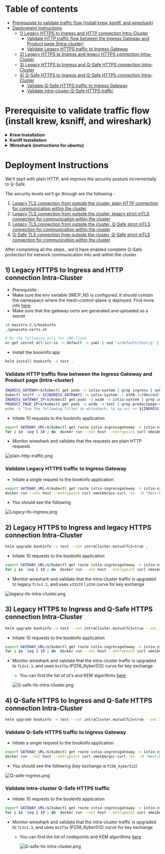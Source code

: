 # Table of contents
- [Prerequisite to validate traffic flow (install krew, ksniff, and wireshark)](#prerequisite-to-validate-traffic-flow-install-krew-ksniff-and-wireshark)
- [Deployment Instructions](#deployment-instructions)
  * [1) Legacy HTTPS to Ingress and HTTP connection Intra-Cluster](#1-legacy-https-to-ingress-and-http-connection-intra-cluster)
    + [Validate HTTP traffic flow between the Ingress Gateway and Product page (Intra-cluster)](#validate-http-traffic-flow-between-the-ingress-gateway-and-product-page-intra-cluster)
    + [Validate Legacy HTTPS traffic to Ingress Gateway](#validate-legacy-https-traffic-to-ingress-gateway)
  * [2) Legacy HTTPS to Ingress and legacy HTTPS connection Intra-Cluster](#2-legacy-https-to-ingress-and-legacy-https-connection-intra-cluster)
  * [3) Legacy HTTPS to Ingress and Q-Safe HTTPS connection Intra-Cluster](#3-legacy-https-to-ingress-and-q-safe-https-connection-intra-cluster)
  * [4) Q-Safe HTTPS to Ingress and Q-Safe HTTPS connection Intra-Cluster](#4-q-safe-https-to-ingress-and-q-safe-https-connection-intra-cluster)
    + [Validate Q-Safe HTTPS traffic to Ingress Gateway](#validate-q-safe-https-traffic-to-ingress-gateway)
    + [Validate intra-cluster Q-Safe HTTPS traffic](#validate-intra-cluster-q-safe-https-traffic)

# Prerequisite to validate traffic flow (install krew, ksniff, and wireshark)

<details>
<summary><strong> Krew Installation </strong></summary>
 
  ```
  (
    set -x; cd "$(mktemp -d)" &&
    OS="$(uname | tr '[:upper:]' '[:lower:]')" &&
    ARCH="$(uname -m | sed -e 's/x86_64/amd64/' -e 's/\(arm\)\(64\)\?.*/\1\2/' -e 's/aarch64$/arm64/')" &&
    KREW="krew-${OS}_${ARCH}" &&
    curl -fsSLO "https://github.com/kubernetes-sigs/krew/releases/latest/download/${KREW}.tar.gz" &&
    tar zxvf "${KREW}.tar.gz" &&
    ./"${KREW}" install krew
  )
  
  ```
Follow the instructions during the installation to add `krew` installation directory to your path

</details>
  
<details>
<summary><strong> Ksniff Installation </strong></summary>
  
  ```
  kubectl krew install sniff
  ```
</details>
  
  <details>
<summary><strong> Wireshark (instructions for ubuntu) </strong></summary>
  
  ``` 
  sudo add-apt-repository ppa:wireshark-dev/stable
  sudo apt-get update
  sudo apt-get install wireshark
  ```
  - Configure wireshark to sniff without root
  ```
  sudo dpkg-reconfigure wireshark-common
  sudo chmod +x /usr/bin/dumpcap
  ```
</details>

# Deployment Instructions
We'll start with plain HTTP, and improve the security posture incrementally to Q-Safe.

The security levels we'll go through are the following -
1. [Legacy TLS connection from outside the cluster, plain HTTP connection for communication within the cluster](#1-legacy-https-to-ingress-and-http-connection-intra-cluster)
2. [Legacy TLS connection from outside the cluster, legacy strict mTLS connection for communication within the cluster](#2-legacy-https-to-ingress-and-legacy-https-connection-intra-cluster)
3. [Legacy TLS connection from outside the cluster, Q-Safe strict mTLS connection for communication within the cluster](#3-legacy-https-to-ingress-and-q-safe-https-connection-intra-cluster)
4. [Q-Safe TLS connection from outside the cluster, Q-Safe strict mTLS connection for communication within the cluster](#4-q-safe-https-to-ingress-and-q-safe-https-connection-intra-cluster)

After completing all the steps., we'd have enabled complete Q-Safe protection for network communication into and within the cluster.

## 1) Legacy HTTPS to Ingress and HTTP connection Intra-Cluster
- Prerequisite :
 - Make sure the env variable SMCP_NS is configured. It should contain the namespace where the mesh-control-plane is deployed. Find more info [here](../mesh/mesh-control-plane/README.md)
 - Make sure that the gateway certs are generated and uploaded as a secret 
```bash 
cd maistra-2.1/bookinfo
./generate-certs.sh

# Do the following only for IBM Cloud
oc get secret all-icr-io -n default -o yaml | sed 's/default/test/g' | oc create -n test -f -
```

- Install the bookinfo app
``` bash 
helm install bookinfo -n test .
```

### Validate HTTP traffic flow between the Ingress Gateway and Product page (Intra-cluster)
``` bash
INGRESS_GATEWAY=$(kubectl get pods -n istio-system | grep ingress | awk '{print $1}')
kubectl sniff -p ${INGRESS_GATEWAY} -n istio-system -i eth0 2>/dev/null &
INGRESS_GATEWAY_IP=$(kubectl get pods -o wide -n istio-system | grep ingress | awk '{print $6}')
PRODUCT_PAGE_IP=$(kubectl get pods -o wide -n test | grep productpage-v1 | awk '{print $6}')
echo -e "Use the following filter in wireshark: \n ip.src == ${INGRESS_GATEWAY_IP} and ip.dst == ${PRODUCT_PAGE_IP} \n"
```

- Intiate 10 requests to the bookinfo application
``` bash 
export GATEWAY_URL=$(kubectl get route istio-ingressgateway -n istio-system -o=jsonpath="{.spec.host}")
for i in `seq 1 10`; do  docker run --net host --entrypoint curl vmeibm/qsc-curl -kv  -H "Host:bookinfo.test" --connect-to "bookinfo.test:443:${GATEWAY_URL}"  "https://bookinfo.test:443/productpage" ; done
```
- Monitor wireshark and validate that the requests are plain HTTP requests

![plain-http-traffic.png](..%2Fimages%2Fplain-http-traffic.png)

### Validate Legacy HTTPS traffic to Ingress Gateway
- Intiate a single request to the bookinfo application
``` bash 
export GATEWAY_URL=$(kubectl get route istio-ingressgateway -n istio-system -o=jsonpath="{.spec.host}")
docker run --net host --entrypoint curl vmeibm/qsc-curl -kv  -H "Host:bookinfo.test" --connect-to "bookinfo.test:443:${GATEWAY_URL}"  "https://bookinfo.test:443/productpage"
```
- You should see the following 

![Legacy-tls-ingress.png](..%2Fimages%2FLegacy-tls-ingress.png)

## 2) Legacy HTTPS to Ingress and legacy HTTPS connection Intra-Cluster
``` bash 
helm upgrade bookinfo -n test --set intraCluster.mutualTLS=true .
```

- Intiate 10 requests to the bookinfo application
``` bash 
export GATEWAY_URL=$(kubectl get route istio-ingressgateway -n istio-system -o=jsonpath="{.spec.host}")
for i in `seq 1 10`; do  docker run --net host --entrypoint curl vmeibm/qsc-curl -kv  -H "Host:bookinfo.test" --connect-to "bookinfo.test:443:${GATEWAY_URL}"  "https://bookinfo.test:443/productpage" ; done
```
- Monitor wireshark and validate that the intra-cluster traffic is upgraded to legacy `TLSv1.2`, and uses `x25519` | `p256` curve for key exchange

![legacy-tls-intra-cluster.png](..%2Fimages%2Flegacy-tls-intra-cluster.png)

## 3) Legacy HTTPS to Ingress and Q-Safe HTTPS connection Intra-Cluster
``` bash 
helm upgrade bookinfo -n test --set intraCluster.mutualTLS=true --set intraCluster.qsc.enabled=true .
```

- Intiate 10 requests to the bookinfo application
``` bash 
export GATEWAY_URL=$(kubectl get route istio-ingressgateway -n istio-system -o=jsonpath="{.spec.host}")
for i in `seq 1 10`; do  docker run --net host --entrypoint curl vmeibm/qsc-curl -kv  -H "Host:bookinfo.test" --connect-to "bookinfo.test:443:${GATEWAY_URL}"  "https://bookinfo.test:443/productpage" ; done
```
- Monitor wireshark and validate that the intra-cluster traffic is upgraded to `TLSv1.3`, and uses `0x2f3a` (P256_Kyber512) curve for key exchange
  - You can find the list of id's and KEM algorithms [here](https://github.com/open-quantum-safe/openssl/blob/OQS-OpenSSL_1_1_1-stable/oqs-template/oqs-kem-info.md)

  ![Q-safe-tls-intra-cluster.png](..%2Fimages%2FQ-safe-tls-intra-cluster.png)
  
## 4) Q-Safe HTTPS to Ingress and Q-Safe HTTPS connection Intra-Cluster
``` bash 
helm upgrade bookinfo -n test --set intraCluster.mutualTLS=true --set intraCluster.qsc.enabled=true --set ingress.qsc.enabled=true .
```

### Validate Q-Safe HTTPS traffic to Ingress Gateway
- Intiate a single request to the bookinfo application
``` bash 
export GATEWAY_URL=$(kubectl get route istio-ingressgateway -n istio-system -o=jsonpath="{.spec.host}")
docker run --net host --entrypoint curl vmeibm/qsc-curl -kv  -H "Host:bookinfo.test" --connect-to "bookinfo.test:443:${GATEWAY_URL}"  "https://bookinfo.test:443/productpage"
```
- You should see the following (key exchange is `P256_kyber512`)

![Q-safe-ingress.png](..%2Fimages%2FQ-safe-ingress.png)

### Validate intra-cluster Q-Safe HTTPS traffic
- Intiate 10 requests to the bookinfo application
``` bash 
export GATEWAY_URL=$(kubectl get route istio-ingressgateway -n istio-system -o=jsonpath="{.spec.host}")
for i in `seq 1 10`; do  docker run --net host --entrypoint curl vmeibm/qsc-curl -kv  -H "Host:bookinfo.test" --connect-to "bookinfo.test:443:${GATEWAY_URL}"  "https://bookinfo.test:443/productpage" ; done
```
- Monitor wireshark and validate that the intra-cluster traffic is upgraded to `TLSv1.3`, and uses `0x2f3a` (P256_Kyber512) curve for key exchange
  - You can find the list of codepoints and KEM algorithms [here](https://github.com/open-quantum-safe/openssl/blob/OQS-OpenSSL_1_1_1-stable/oqs-template/oqs-kem-info.md)

    ![Q-safe-tls-intra-cluster.png](..%2Fimages%2FQ-safe-tls-intra-cluster.png)
